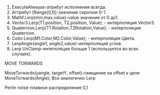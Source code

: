 1. ExecuteAlwayas-атрибут исполнения всегда.
2. Аттрибут [Range(0,1)]-значение скролом 0-1.
3. Mathf.Lerp(min,max,value)-value значение от 0 до1.
4. Vector3.Lerp(T1.position, T2.position, Value); - интерполяция Vector3.
5. Quaternion,Lerp(T1.Rotation,T2Rotation,Value); - интерполяция Quaternion.
6. Color.Lerp(M1.Color,M2.Color,Value); - интерполяция Цвета.
7. LerpAngle(angle1, angle2,value)-интерполяция углов.
8. Lerp.UnClamp-интеполяция больше 1 (используется во всех случаях).

MOVE  TORWARDS

MoveTorwards(yangle, targetY, offset)-смещение на offset к цели
MoveTorwards(Angle);
Все аналогично Lerp


Perlin noise-плавное распределение 0,1